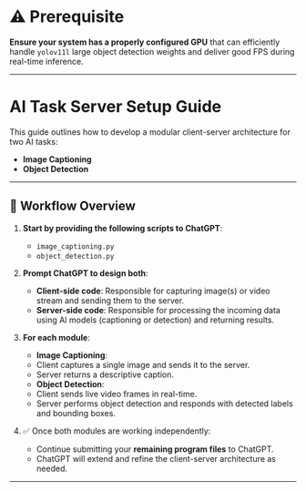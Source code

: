 # ⚠️ Prerequisite

**Ensure your system has a properly configured GPU** that can efficiently handle `yolov11l` large object detection weights and deliver good FPS during real-time inference.

---

#  AI Task Server Setup Guide

This guide outlines how to develop a modular client-server architecture for two AI tasks:

-  **Image Captioning**
-  **Object Detection**

---

## 📌 Workflow Overview

1. **Start by providing the following scripts to ChatGPT**:
   - `image_captioning.py`
   - `object_detection.py`

2. **Prompt ChatGPT to design both**:
   - **Client-side code**: Responsible for capturing image(s) or video stream and sending them to the server.
   - **Server-side code**: Responsible for processing the incoming data using AI models (captioning or detection) and returning results.

3. **For each module**:
   -  **Image Captioning**:
     - Client captures a single image and sends it to the server.
     - Server returns a descriptive caption.
   -  **Object Detection**:
     - Client sends live video frames in real-time.
     - Server performs object detection and responds with detected labels and bounding boxes.

4. ✅ Once both modules are working independently:
   - Continue submitting your **remaining program files** to ChatGPT.
   - ChatGPT will extend and refine the client-server architecture as needed.

---

